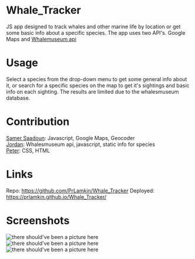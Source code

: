 # Whale_Tracker
JS app designed to track whales and other marine life by location or get some basic info about a specific species. The app uses two API's. Google Maps and [Whalemuseum api](https://hotline.whalemuseum.org)

# Usage
Select a species from the drop-down menu to get some general info about it, or search for a specific species on the map to get it's sightings and basic info on each sighting. The results are limited due to the whalesmuseum database.

# Contribution
[Samer Saadoun](https://github.com/samergain): Javascript, Google Maps, Geocoder  
[Jordan](https://github.com/jordan763): Whalesmuseum api, javascript, static info for species  
[Peter](https://github.com/PrLamkin): CSS, HTML  

# Links
Repo: https://github.com/PrLamkin/Whale_Tracker
Deployed: https://prlamkin.github.io/Whale_Tracker/

# Screenshots
<img src="CSS/Before.png" alt="there should've been a picture here">
<img src="CSS/Middle.png" alt="there should've been a picture here">
<img src="CSS/After.png" alt="there should've been a picture here">
